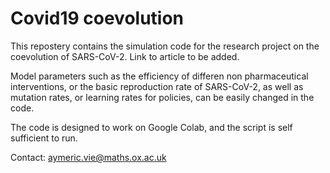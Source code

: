 # Covid19 coevolution

This repostery contains the simulation code for the research project on the coevolution of SARS-CoV-2.
Link to article to be added.

Model parameters such as the efficiency of differen non pharmaceutical interventions, or the basic reproduction rate of SARS-CoV-2, as well as mutation rates, or learning rates for policies, can be easily changed in the code.

The code is designed to work on Google Colab, and the script is self sufficient to run. 

Contact: aymeric.vie@maths.ox.ac.uk
